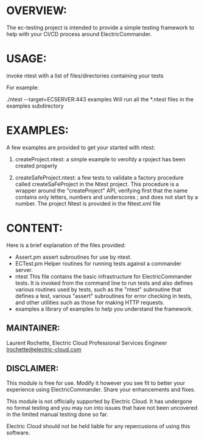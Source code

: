# OVERVIEW:

The ec-testing project is intended to provide a simple testing framework to 
help with your CI/CD process around ElectricCommander.

# USAGE:
invoke ntest with a list of files/directories containing your tests

For example:

   ./ntest --target=ECSERVER:443 examples
   Will run all the *.ntest files in the examples subdirectory

# EXAMPLES:
A few examples are provided to get your started with ntest:

1. createProject.ntest: a simple example to verofdy a rpoject has been created
	properly
	
2. createSafeProject.ntest: a few tests to validate a factory procedure called 
	createSaFeProject in the Ntest project. This procedure is a wrapper around 
	the "createProject" API, verifying first that the name contains only 
	letters, numbers and underscores ; and does not start by a number. The
	project Ntest is provided in the Ntest.xml file

# CONTENT:
Here is a brief explanation of the files provided:

* Assert.pm
   assert subroutines for use by ntest.
* ECTest.pm
   Helper routines for running tests against a commander server.
* ntest
   This file contains the basic infrastructure for ElectricCommander tests. It is invoked from the command line to run tests and also defines various routines used by tests, such as the "ntest" subroutine that defines a test, various "assert" subroutines for error checking in tests, and other utilities such as those for making HTTP requests.
* examples
   a library of examples to help you understand the framework.

## MAINTAINER:

Laurent Rochette, Electric Cloud Professional Services Engineer lrochette@electric-cloud.com

## DISCLAIMER:

This module is free for use. Modify it however you see fit to better your experience using ElectricCommander. Share your enhancements and fixes.

This module is not officially supported by Electric Cloud. It has undergone no formal testing and you may run into issues that have not been uncovered in the limited manual testing done so far.

Electric Cloud should not be held liable for any repercusions of using this software.